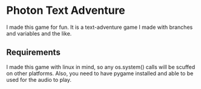 # Photon Text Adventure
I made this game for fun. It is a text-adventure game I made with branches and variables and the like.


## Requirements
I made this game with linux in mind, so any os.system() calls will be scuffed on other platforms. Also, you need to have pygame installed and able to be used for the audio to play.
